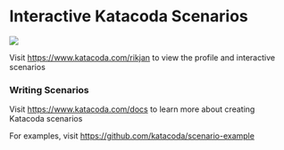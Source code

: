 # Interactive Katacoda Scenarios

[![](http://shields.katacoda.com/katacoda/rikjan/count.svg)](https://www.katacoda.com/rikjan "Get your profile on Katacoda.com")

Visit https://www.katacoda.com/rikjan to view the profile and interactive scenarios

### Writing Scenarios
Visit https://www.katacoda.com/docs to learn more about creating Katacoda scenarios

For examples, visit https://github.com/katacoda/scenario-example
